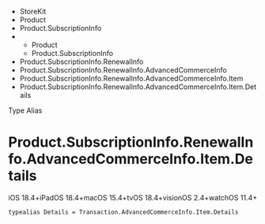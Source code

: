 

- StoreKit
- Product
- Product.SubscriptionInfo
- 
  - Product
  - Product.SubscriptionInfo
- Product.SubscriptionInfo.RenewalInfo
- Product.SubscriptionInfo.RenewalInfo.AdvancedCommerceInfo
- Product.SubscriptionInfo.RenewalInfo.AdvancedCommerceInfo.Item
-  Product.SubscriptionInfo.RenewalInfo.AdvancedCommerceInfo.Item.Details 

Type Alias

# Product.SubscriptionInfo.RenewalInfo.AdvancedCommerceInfo.Item.Details

iOS 18.4+iPadOS 18.4+macOS 15.4+tvOS 18.4+visionOS 2.4+watchOS 11.4+

``` source
typealias Details = Transaction.AdvancedCommerceInfo.Item.Details
```

